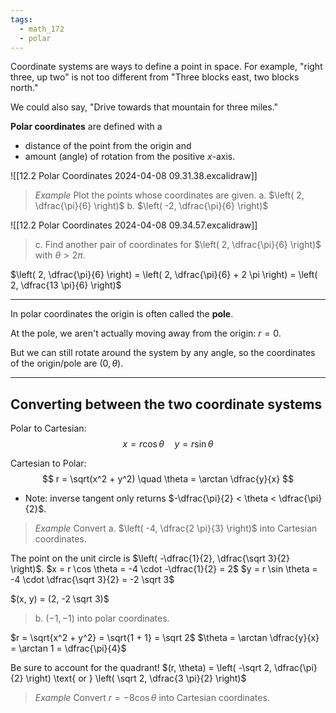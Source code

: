 ```yaml
---
tags:
  - math_172
  - polar
---
```


Coordinate systems are ways to define a point in space.
For example, "right three, up two" is not too different from "Three blocks east, two blocks north."

We could also say, "Drive towards that mountain for three miles."

**Polar coordinates** are defined with a
- distance of the point from the origin and
- amount (angle) of rotation from the positive $x$-axis.

![[12.2 Polar Coordinates 2024-04-08 09.31.38.excalidraw]]

> *Example*
> Plot the points whose coordinates are given.
> a. $\left( 2, \dfrac{\pi}{6} \right)$
> b. $\left( -2, \dfrac{\pi}{6} \right)$

![[12.2 Polar Coordinates 2024-04-08 09.34.57.excalidraw]]

> c. Find another pair of coordinates for $\left( 2, \dfrac{\pi}{6} \right)$ with $\theta > 2 \pi$.

$\left( 2, \dfrac{\pi}{6} \right) = \left( 2, \dfrac{\pi}{6} + 2 \pi \right) = \left( 2, \dfrac{13 \pi}{6} \right)$

---

In polar coordinates the origin is often called the **pole**.

At the pole, we aren't actually moving away from the origin: $r = 0$.

But we can still rotate around the system by any angle, so the coordinates of the origin/pole are $(0, \theta)$.

---

## Converting between the two coordinate systems

Polar to Cartesian:
$$ x = r \cos \theta \quad y = r \sin \theta $$

Cartesian to Polar:
$$ r = \sqrt(x^2 + y^2) \quad \theta = \arctan \dfrac{y}{x} $$

- Note: inverse tangent only returns $-\dfrac{\pi}{2} < \theta < \dfrac{\pi}{2}$.

> *Example*
> Convert
> a. $\left( -4, \dfrac{2 \pi}{3} \right)$ into Cartesian coordinates.

The point on the unit circle is $\left( -\dfrac{1}{2}, \dfrac{\sqrt 3}{2} \right)$.
$x = r \cos \theta = -4 \cdot -\dfrac{1}{2} = 2$
$y = r \sin \theta = -4 \cdot \dfrac{\sqrt 3}{2} = -2 \sqrt 3$

$(x, y) = (2, -2 \sqrt 3)$

> b. $(-1, -1)$ into polar coordinates.

$r = \sqrt{x^2 + y^2} = \sqrt{1 + 1} = \sqrt 2$
$\theta  = \arctan \dfrac{y}{x} = \arctan 1 = \dfrac{\pi}{4}$

Be sure to account for the quadrant!
$(r, \theta) = \left( -\sqrt 2, \dfrac{\pi}{2} \right) \text{ or } \left( \sqrt 2, \dfrac{3 \pi}{2} \right)$

> *Example*
> Convert $r = -8 \cos \theta$ into Cartesian coordinates.